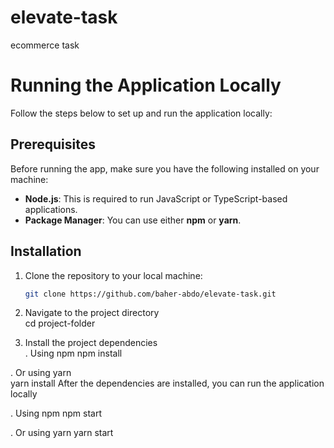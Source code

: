 # elevate-task
ecommerce task
# Running the Application Locally

Follow the steps below to set up and run the application locally:

## Prerequisites

Before running the app, make sure you have the following installed on your machine:

- **Node.js**: This is required to run JavaScript or TypeScript-based applications.
- **Package Manager**: You can use either **npm** or **yarn**.

## Installation

1. Clone the repository to your local machine:
   ```bash
   git clone https://github.com/baher-abdo/elevate-task.git

2. Navigate to the project directory<br>
cd project-folder

3. Install the project dependencies<br>
 . Using npm
 npm install

 . Or using yarn<br>
  yarn install
After the dependencies are installed, you can run the application locally

 . Using npm
 npm start

 . Or using yarn
  yarn start
